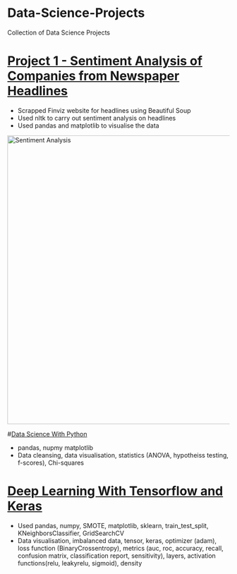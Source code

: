 # Data-Science-Projects
Collection of Data Science Projects

# [Project 1 - Sentiment Analysis of Companies from Newspaper Headlines](https://github.com/Jlod95/Data-Science-Projects/blob/main/Project%201%20-%20Sentiment%20Analysis%20of%20Companies%20from%20Newspaper%20Headlines.ipynb)
* Scrapped Finviz website for headlines using Beautiful Soup
* Used nltk to carry out sentiment analysis on headlines
* Used pandas and matplotlib to visualise the data
<img width="655" alt="Sentiment Analysis" src="https://user-images.githubusercontent.com/49656583/130101959-5edcbe73-e782-4511-86fe-f75776fcdc58.PNG">

#[Data Science With Python](https://github.com/Jlod95/AI-Engineering-Masters/blob/main/1_Data%20science%20with%20python/1_311%20Service%20Requests.ipynb)
* pandas, nupmy matplotlib
* Data cleansing, data visualisation, statistics (ANOVA, hypotheiss testing, f-scores), Chi-squares





# [Deep Learning With Tensorflow and Keras](https://github.com/Jlod95/AI-Engineering-Masters/blob/main/3_Deep%20Learning%20With%20Keras%20and%20Tensorflow/House%20Loan%20Data%20Analysis%20Project.ipynb)
* Used pandas, numpy, SMOTE, matplotlib, sklearn, train_test_split, KNeighborsClassifier, GridSearchCV
* Data visualisation, imbalanced data, tensor, keras, optimizer (adam), loss function (BinaryCrossentropy), metrics (auc, roc, accuracy, recall, confusion matrix, classification report, sensitivity), layers, activation functions(relu, leakyrelu, sigmoid), density
